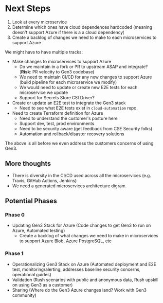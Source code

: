 # Next Steps

1. Look at every microservice
2. Determine which ones have cloud dependences hardcoded (meaning doesn't support Azure if there is a a cloud dependency)
3. Create a backlog of changes we need to make to each microservices to support Azure

We might have to have multiple tracks:
* Make changes to microservices to support Azure 
  * Do we maintain in a fork or PR to upstream ASAP and integrate? (**Risk**: PR velocity to Gen3 codebase)
  * We need to maintain CI/CD for any new changes to support Azure (build pipeline for each microservice we modify)
  * We would need to update or create new E2E tests for each microservice we update
  * Support for Secrets Store CSI Driver?
* Create or update an E2E test to integrate the Gen3 stack
  * Need to see what E2E tests exist in `cloud-automation` repo.
* Need to create Terraform definition for Azure
  * Need to understand the customer's posture here
  * Support dev, test, prod environments
  * Need to be security aware (get feedback from CSE Security folks)
  * Automation and rollback/disaster recovery solutions 

The above is all before we even address the customers concerns of using Gen3.

## More thoughts
* There is diversity in the CI/CD used across all the microservices (e.g. Travis, GitHub Actions, Jenkins)
* We need a generated microservices architecture digram. 

## Potential Phases

### Phase 0
* Updating Gen3 Stack for Azure (Code changes to get Gen3 to run on Azure, Automated testing)
  * Create a backlog of what changes we need to make in microservices to support Azure Blob, Azure PostgreSQL, etc

### Phase 1
* Operationalizing Gen3 Stack on Azure (Automated deployment and E2E test, monitoring/alerting, addresses baseline security concerns, operational guides)
* Validation (Rush scenarios with public and anonymous data, Rush upskill on using Gen3 as a customer)
* Sharing (Where do the Gen3 Azure changes land? Work with Gen3 community)


